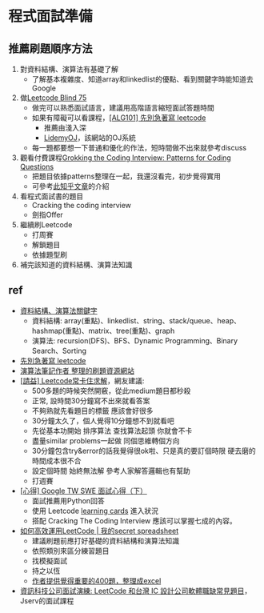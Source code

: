 # 程式面試準備

## 推薦刷題順序方法
1. 對資料結構、演算法有基礎了解
    * 了解基本複雜度、知道array和linkedlist的優點、看到關鍵字時能知道去Google
2. 做[Leetcode Blind 75](https://leetcode.com/list/xoqag3yj/)
    * 做完可以熟悉面試語言，建議用高階語言縮短面試答題時間
    * 如果有障礙可以看課程，[[ALG101] 先別急著寫 leetcode](https://lidemy.com/p/alg101-leetcode)
        * 推薦由淺入深
        * [LidemyOJ](https://oj.lidemy.com/problem)，該網站的OJ系統
    * 每一題都要想一下普通和優化的作法，短時間做不出來就參考discuss
3. 觀看付費課程[Grokking the Coding Interview: Patterns for Coding Questions](https://designgurus.org/course/grokking-the-coding-interview)
    * 把題目依據patterns整理在一起，我還沒看完，初步覺得實用
    * 可參考[此知乎文章](https://www.zhihu.com/question/36738189)的介紹
4. 看程式面試書的題目
    * Cracking the coding interview
    * 劍指Offer
5. 繼續刷Leetcode
    * 打周賽
    * 解鎖題目
    * 依據題型刷
6. 補完該知道的資料結構、演算法知識

## ref
* [資料結構、演算法關鍵字](https://www.youtube.com/watch?v=ucTL2ZdcyOs)
    * 資料結構: array(重點)、linkedlist、string、stack/queue、heap、hashmap(重點)、matrix、tree(重點)、graph
    * 演算法: recursion(DFS)、BFS、Dynamic Programming、Binary Search、Sorting
* [先別急著寫 leetcode](https://lidemy.com/p/alg101-leetcode)
* [演算法筆記作者 整理的刷題資源網站](http://web.ntnu.edu.tw/~algo/Activity.html)
* [[請益] Leetcode常卡住求解](https://www.ptt.cc/bbs/Soft_Job/M.1632651710.A.E2B.html)，網友建議:
  * 500多題的時候突然開竅，從此medium題目都秒殺
  * 正常, 設時間30分鐘寫不出來就看答案
  * 不夠熟就先看題目的標籤 應該會好很多
  * 30分鐘太久了，個人覺得10分鐘想不到就看吧
  * 先從基本功開始 排序算法 查找算法起頭 你就會不卡
  * 盡量similar problems一起做 同個思維轉個方向
  * 30分鐘包含try&error的話我覺得很ok啦、只是真的要訂個時限 硬去磨的時間成本很不合
  * 設定個時間 始終無法解 參考人家解答邏輯也有幫助
  * 打週賽
* [[心得] Google TW SWE 面試心得（下）](https://www.ptt.cc/bbs/Soft_Job/M.1625903945.A.52F.html)
  * 面試推薦用Python回答 
  * 使用 Leetcode [learning cards](https://leetcode.com/explore/learn/) 進入狀況
  * 搭配 Cracking The Coding Interview 應該可以掌握七成的內容。
* [如何高效運用LeetCode | 我的secret spreadsheet](https://www.youtube.com/watch?v=ucTL2ZdcyOs)
  * 建議刷題前應打好基礎的資料結構和演算法知識
  * 依照類別來區分練習題目
  * 找模擬面試
  * 持之以恆
  * [作者提供覺得重要的400題，整理成excel](https://docs.google.com/spreadsheets/d/1WHaV7BPU7twLBHEgQAEEjQcIR6gKB9R1/edit?usp=sharing&ouid=115099400812371905104&rtpof=true&sd=true)
* [資訊科技公司面試演練: LeetCode 和台灣 IC 設計公司軟體職缺常見題目](https://www.youtube.com/watch?v=81h38ZSSnOM)，Jserv的面試課程